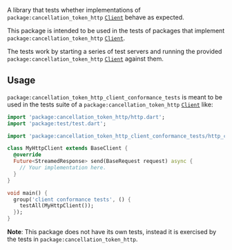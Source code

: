 A library that tests whether implementations of `package:cancellation_token_http`
[`Client`](https://pub.dev/documentation/cancellation_token_http/latest/http/Client-class.html)
behave as expected.

This package is intended to be used in the tests of packages that implement
`package:cancellation_token_http`
[`Client`](https://pub.dev/documentation/cancellation_token_http/latest/http/Client-class.html).

The tests work by starting a series of test servers and running the provided
`package:cancellation_token_http`
[`Client`](https://pub.dev/documentation/cancellation_token_http/latest/http/Client-class.html)
against them.

## Usage

`package:cancellation_token_http_client_conformance_tests` is meant to be used in the tests suite
of a `package:cancellation_token_http`
[`Client`](https://pub.dev/documentation/cancellation_token_http/latest/http/Client-class.html)
like:

```dart
import 'package:cancellation_token_http/http.dart';
import 'package:test/test.dart';

import 'package:cancellation_token_http_client_conformance_tests/http_client_conformance_tests.dart';

class MyHttpClient extends BaseClient {
  @override
  Future<StreamedResponse> send(BaseRequest request) async {
    // Your implementation here.
  }
}

void main() {
  group('client conformance tests', () {
    testAll(MyHttpClient());
  });
}
```

**Note**: This package does not have its own tests, instead it is
exercised by the tests in `package:cancellation_token_http`.
